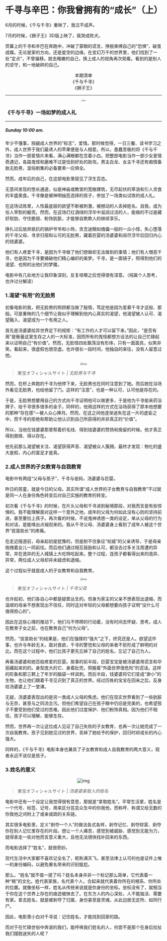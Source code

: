 # 千寻与辛巴：你我曾拥有的“成长”（上）

6月的时候，《千与千寻》重映了，我泣不成声。

7月的时候，《狮子王》3D版上映了，我哭成败犬。

荧幕上的千寻和辛巴在奔跑中，冲破了蒙眼的谎言，挣脱束缚自己的“恐惧”，破茧成蝶。无论是家的方向，还是星空的边缘。在变幻万千的世界里，他们找到了一处“定点”，不曾偏移。脱去稚嫩的自己，换上成人的视角再次观看。看到的是别人的坚守，和一地破碎的自己。



<center>本期清单</center>

<center>《千与千寻》</center>

<center>《狮子王》</center>





---

<center><img src="_images/640-20200206233032223.jpeg" alt="img" style="zoom:33%;" /></center>






### **《千与千寻》一场如梦的成人礼**

------

##### Sunday 10:00 am.

年少不懂事，觊觎成人世界的“标志”，爱情。那时候觉得，一日三餐、读书学习之外，成人世界于我们最诱人的苹果便是与人相爱。所以，愚蠢至极的将《千与千寻》当作一部爱情片来看，满心满眼都在念着小白。把整部电影当作一部少女爱情奇遇记，各路鬼怪和磨难不过是恰到好处的助攻。男主白龙、女主千寻还有痴情备胎无脸男，滥俗剧集的必备要素一应俱全。

然而，成年后的自己，在这部电影里窥见了浮生百态。

无意间发现的悠长通道，似是神庙或教堂的宽敞建筑，无尽起伏的草浪和引人贪食的丰盛美食。千寻像是被神明抽签选择的孩子，参加了一场类似试炼的成人礼。

在这场试炼里，人性最底层的欲望不断被刺激，被撼动的人丢掉姓名、自我，成为任人宰割的躯壳。然而，在这场灯红酒绿的浮华中滋润过活的人，能做的不过是藏好软肋、守住脆弱、粉饰肮脏，才能够自欺欺人的继续享乐。



挣扎过后放弃抵抗的锅炉爷爷和小玲，贪念迷眼如傀儡一般的一众小怪，失心堕落的千寻父母、寻求归宿和认可的无脸男，藏着巨婴的汤婆婆和阅尽浮华后回归内心的钱婆婆。

他们有人疼爱千寻，是因为千寻做了他们想做却无法做到的事情；他们有人憎恶千寻，也是因为千寻要捅破他们精心编织的美梦。千寻，是一面镜子，照得到他们的渴望、也照的出他们的梦魇。

电影中有几处地方让我印象深刻，反复咀嚼之后觉得很有深意。（纯属个人思考，也许过分解读）





### **1.渴望“有用”的无脸男**

初看电影的我，把无脸男的照顾都当做了殷情，笃定他是因为爱慕千寻才这般、那般。可是重映的几个细节让我似乎理解到他内心真实的渴望，他渴望被人认可、渴望融入、渴望成为一个有用之人。

首先是汤婆婆给异世界定下的规矩：“有工作的人才可以留下来。”因此，“是否有用”是衡量这里生存之人的一大标准，因而所有的鬼怪都想方设法的让自己忙碌起来以证明自己“有价值”。然而，无脸怪四处飘荡没有形体，只有一面面具，似笑非笑。看起来，很虚假也很空虚。也许很长一段时间，他独自的来往，没有人留意过他。





<center><img src="_images/640-20200206233236843.jpeg" alt="img" style="zoom:50%;" /></center>


> 東宝オフィシャルサイト *| 无脸男与千寻*



然而，在桥上奔跑的千寻为他停下来，无脸男也在同时注意到了她。而后她在浴场外看见无脸男，也给他留了门。这样的“注意”，也是一种认可，认可他是存在的。

于是，无脸男想要用自己的方式向千寻证明他可以做更多，于是他为千寻偷来药浴牌子、给千寻很多很多的金子。同样的，他用这样的方式在浴场获得了原本他想要的那种“存在感”—被人众心捧月。然而，在这之间他逐渐迷失在这一片的虚妄之中，而千寻的拒绝和帮助让他认识到自己所获得的并非真正的“价值”。

所以，当他在钱婆婆那里帮着织毛线、得到钱婆婆的赞扬和挽留的时候。他才真正得到救赎、得以存在。

他先前那么渴望被关注、渴望获得声音、渴望被众人簇拥，最终才发现：物化的盛大是假，内心的富足才是真。





### **2.成人世界的子女教育与自我教育**



电影中有两组“父母与孩子”，千寻与爸妈，汤婆婆与巨婴。

昨日的孩童，就是今日的父母。其实所谓“成人世界的子女教育与自我教育”不过就是同一人在身份角色转变后对自己实施的教育的转变。

初次看《千与千寻》的时候，在片头父母和千寻进到秘境那段，对我而言是有些惊悚的。我不能理解面对这样一个意外之地，成年的父母为何如此没有心防的坚持前进，甚至要拉上孩子。再次看的时候，不说鬼神诱惑一类的设定，单从父母的行为和对话，是能嗅出点端倪来的。我从千寻父母、汤婆婆身上看到了成年人被这个世界“拔苗助长”的疼痛。

在走近隧道前，母亲起初是犹豫的，但是耐不住象征“权威”的父亲诱导，于是母亲拖拽着女儿一同前往。而后他们通过相互鼓励和认可，都没去过多关注周遭的异常，并在诡异的无人城镇上大吃特吃起来。整个过程，连孩子都看得出来的诡异、异常，两位成人父母却并未疑虑和退缩。

这个过程似乎就是成人的子女教育和自我教育。





<center><img src="_images/640-20200206233300050.jpeg" alt="img" style="zoom:50%;" /></center>

> 東宝オフィシャルサイト *| 千寻父母*



也许起初，他们各自心中都是疑窦丛生的。但身为家主的父亲不想表现出退缩，而温顺的母亲不想表现出不信任，同时这对年轻的父母都想要向孩子证明“没什么可值得担心的”。

因此在这些心理的推动下，他们马不停蹄的行动着，没有时间去怀疑、思考。成人在教育子女之前，也在教育自己“何为父母”。

然而，“拔苗助长”的结果是，他们在强撑的“强大”之下，终究还是人。欲望这件事，也许与年龄无关。面对食欲，千寻的警觉和父母的来者不拒形成了鲜明的对比。而在这个过程中，他们比孩子更先忘掉了自己的姓名，忘记了自己为人。

再看汤婆婆和她百般疼爱的巨婴。故事的前半段，巨婴宝宝是被汤婆婆用谎言和华丽藏起来的的。身型庞大的它、身着肚兜，照搬着“外面世界很危险”的谎话。这样的形象和那三颗上了年岁的脑袋一样讽刺。而后半段，钱婆婆将它们变成“渺小”的生物，也让他们跟着千寻见识到了真正的世界。经过历练的宝宝在回来之后，反身给汤婆婆上了一堂课。

无疑，汤婆婆表现出的是另一类成人父母的焦虑。他们在现实世界看到了一些肮脏与无奈，甚至与之同流合污。但他们希望自己在孩子眼中仍旧是完美的，也希望孩子不要受到他们受过的苦难。因此他们过度保护、他们粉饰真相。因为他们不相信，孩子可以理解、能够生存。

然而，世界再一次让这位成人见证了自己失败的子女教育，也再一次让她完成了一次自我教育。孩子见到她见过的世界，丢掉了她给予的保护，回归时却成长的内心强大。

同样的，《千与千寻》电影本身也兼具了子女教育和成人自我教育的两大意义，观者永远不该仅是孩子。





### **3.姓名的意义**



<center><img src="_images/640-20200206234114975.gif" alt="img"  /></center>




> 東宝オフィシャルサイト *| 汤婆婆拿取人的姓名*

电影中还有一个设定让我觉得很有意思，那就是“拿取姓名”。平常生活里，姓名是一个代号、标签、记号，用来区分芸芸众生中的你我他，而称呼、称谓又给无数的你我他之间附上了或亲或疏的关系链。

其实很多电影里，定义“剥夺一个人”的做法各式各样，剥夺记忆、剥夺财富、剥夺你在别人记忆里存在的片段。想让一个人痛苦，感觉到被威胁、感觉到无能为力，就得拿走一些对他而言意义重大，且他无法很快找补回来的东西。

而电影选择了“姓名”，就很奇妙。

现代生活中大家都不喜欢记全名了，昵称满天飞。甚至法律上认可的也是证件上唯一的身份编码，以避免重名带来的识别尴尬。

那么，“姓名”就不值一提了吗？姓名本身并非一个标记那么简单，它代表着一种“根”的文化。姓代表家族，名代表个人，合起来就代表着你所在的根系、你所处的位置。就像坐标一样，姓名从传统来说就是你身份的坐标。坐标没有了，就相当于你在这个世界上存在的痕迹被抹去了。在东方人的内心深处，人不能独活、需要有家。拿去姓名，就是被剥夺了归属、身份甚至是灵魂，从此边居无定所、如同行尸。

因此，电影里小白对千寻说：记住姓名，才能找到回家的路。

而对于在忙碌世俗中奔波的我们，能呼唤我们姓名的人，何尝不是那个在身后拉扯我们摆脱迷失的人呢？







